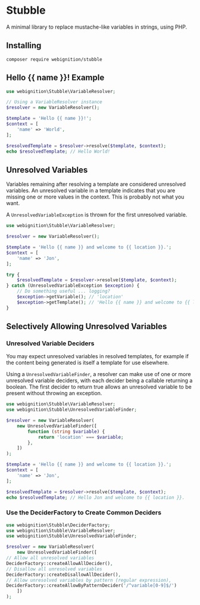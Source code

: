 # Stubble
A minimal library to replace mustache-like variables in strings, using PHP.

## Installing

`composer require webignition/stubble`


## Hello {{ name }}! Example

```php
use webignition\Stubble\VariableResolver;

// Using a VariableResolver instance
$resolver = new VariableResolver();

$template = 'Hello {{ name }}!';
$context = [
    'name' => 'World',
];

$resolvedTemplate = $resolver->resolve($template, $context);
echo $resolvedTemplate; // Hello World!
```

## Unresolved Variables

Variables remaining after resolving a template are considered unresolved variables. An unresolved variable in a template indicates that you are missing one or more values in the context. This is probably not what you want.

A `UnresolvedVariableException` is thrown for the first unresolved variable.

```php
use webignition\Stubble\VariableResolver;

$resolver = new VariableResolver();

$template = 'Hello {{ name }} and welcome to {{ location }}.';
$context = [
    'name' => 'Jon',
];

try {
    $resolvedTemplate = $resolver->resolve($template, $context);
} catch (UnresolvedVariableException $exception) {
    // Do something useful ... logging?
    $exception->getVariable(); // 'location'
    $exception->getTemplate(); // 'Hello {{ name }} and welcome to {{ location }}.'
}
```

## Selectively Allowing Unresolved Variables

### Unresolved Variable Deciders

You may expect unresolved variables in resolved templates, for example if the content being generated is itself a template for use elsewhere.

Using a `UnresolvedVariableFinder`, a resolver can make use of one or more unresolved variable deciders, 
with each decider being a callable returning a boolean. The first decider to return true allows an 
unresolved variable to be present without throwing an exception.

```php
use webignition\Stubble\VariableResolver;
use webignition\Stubble\UnresolvedVariableFinder;

$resolver = new VariableResolver(
    new UnresolvedVariableFinder([
        function (string $variable) {
            return 'location' === $variable;
        },        
    ])
);

$template = 'Hello {{ name }} and welcome to {{ location }}.';
$context = [
    'name' => 'Jon',
];

$resolvedTemplate = $resolver->resolve($template, $context);
echo $resolvedTemplate; // Hello Jon and welcome to {{ location }}.
```

### Use the DeciderFactory to Create Common Deciders

```php
use webignition\Stubble\DeciderFactory;
use webignition\Stubble\VariableResolver;
use webignition\Stubble\UnresolvedVariableFinder;

$resolver = new VariableResolver(
    new UnresolvedVariableFinder([
// Allow all unresolved variables
DeciderFactory::createAllowAllDecider(),
// Disallow all unresolved variables
DeciderFactory::createDisallowAllDecider(),
// Allow unresolved variables by pattern (regular expression),
DeciderFactory::createAllowByPatternDecider('/^variable[0-9]$/')
    ])
);
```
